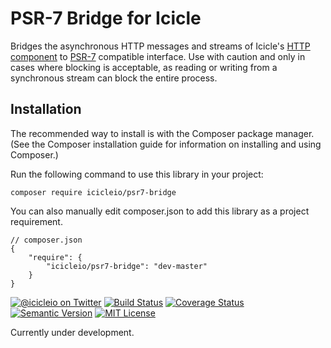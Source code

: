# PSR-7 Bridge for Icicle

Bridges the asynchronous HTTP messages and streams of Icicle's [HTTP component](https://github.com/icicleio/http) to [PSR-7](http://www.php-fig.org/psr/psr-7/) compatible interface. Use with caution and only in cases where blocking is acceptable, as reading or writing from a synchronous stream can block the entire process.

## Installation

The recommended way to install is with the Composer package manager. (See the Composer installation guide for information on installing and using Composer.)

Run the following command to use this library in your project:

```
composer require icicleio/psr7-bridge
```

You can also manually edit composer.json to add this library as a project requirement.

```
// composer.json
{
    "require": {
        "icicleio/psr7-bridge": "dev-master"
    }
}
```

[![@icicleio on Twitter](https://img.shields.io/badge/twitter-%40icicleio-5189c7.svg?style=flat-square)](https://twitter.com/icicleio)
[![Build Status](https://img.shields.io/travis/icicleio/psr7-bridge/master.svg?style=flat-square)](https://travis-ci.org/icicleio/psr7-bridge)
[![Coverage Status](https://img.shields.io/coveralls/icicleio/psr7-bridge.svg?style=flat-square)](https://coveralls.io/r/icicleio/psr7-bridge)
[![Semantic Version](https://img.shields.io/github/release/icicleio/psr7-bridge.svg?style=flat-square)](http://semver.org)
[![MIT License](https://img.shields.io/packagist/l/icicleio/psr7-bridge.svg?style=flat-square)](LICENSE)

Currently under development.
